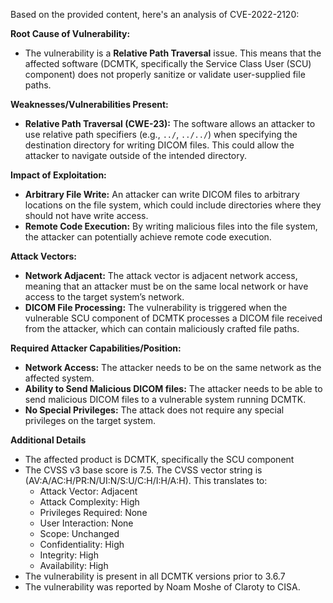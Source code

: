 Based on the provided content, here's an analysis of CVE-2022-2120:

**Root Cause of Vulnerability:**

*   The vulnerability is a **Relative Path Traversal** issue. This means that the affected software (DCMTK, specifically the Service Class User (SCU) component) does not properly sanitize or validate user-supplied file paths.

**Weaknesses/Vulnerabilities Present:**

*   **Relative Path Traversal (CWE-23):** The software allows an attacker to use relative path specifiers (e.g., `../`, `../../`) when specifying the destination directory for writing DICOM files. This could allow the attacker to navigate outside of the intended directory.

**Impact of Exploitation:**

*   **Arbitrary File Write:** An attacker can write DICOM files to arbitrary locations on the file system, which could include directories where they should not have write access.
*   **Remote Code Execution:** By writing malicious files into the file system, the attacker can potentially achieve remote code execution.

**Attack Vectors:**

*   **Network Adjacent:** The attack vector is adjacent network access, meaning that an attacker must be on the same local network or have access to the target system’s network.
*   **DICOM File Processing:** The vulnerability is triggered when the vulnerable SCU component of DCMTK processes a DICOM file received from the attacker, which can contain maliciously crafted file paths.

**Required Attacker Capabilities/Position:**

*   **Network Access:** The attacker needs to be on the same network as the affected system.
*   **Ability to Send Malicious DICOM files:** The attacker needs to be able to send malicious DICOM files to a vulnerable system running DCMTK.
*   **No Special Privileges:** The attack does not require any special privileges on the target system.

**Additional Details**
* The affected product is DCMTK, specifically the SCU component
* The CVSS v3 base score is 7.5. The CVSS vector string is (AV:A/AC:H/PR:N/UI:N/S:U/C:H/I:H/A:H). This translates to:
    * Attack Vector: Adjacent
    * Attack Complexity: High
    * Privileges Required: None
    * User Interaction: None
    * Scope: Unchanged
    * Confidentiality: High
    * Integrity: High
    * Availability: High
* The vulnerability is present in all DCMTK versions prior to 3.6.7
* The vulnerability was reported by Noam Moshe of Claroty to CISA.